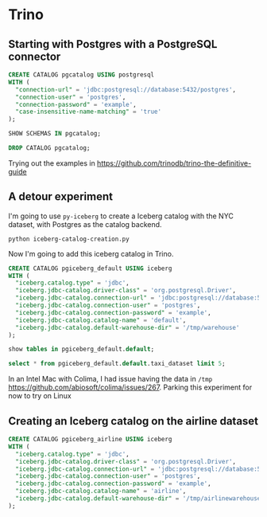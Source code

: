 # Trino


## Starting with Postgres with a PostgreSQL connector

```sql
CREATE CATALOG pgcatalog USING postgresql
WITH (
  "connection-url" = 'jdbc:postgresql://database:5432/postgres',
  "connection-user" = 'postgres',
  "connection-password" = 'example',
  "case-insensitive-name-matching" = 'true'
);

SHOW SCHEMAS IN pgcatalog;

DROP CATALOG pgcatalog;
```

Trying out the examples in https://github.com/trinodb/trino-the-definitive-guide

## A detour experiment

I'm going to use `py-iceberg` to create a Iceberg catalog with the NYC dataset, with Postgres as the catalog backend.

```shell
python iceberg-catalog-creation.py
```

Now I'm going to add this iceberg catalog in Trino.

```sql
CREATE CATALOG pgiceberg_default USING iceberg
WITH (
  "iceberg.catalog.type" = 'jdbc',
  "iceberg.jdbc-catalog.driver-class" = 'org.postgresql.Driver',
  "iceberg.jdbc-catalog.connection-url" = 'jdbc:postgresql://database:5432/postgres',
  "iceberg.jdbc-catalog.connection-user" = 'postgres',
  "iceberg.jdbc-catalog.connection-password" = 'example',
  "iceberg.jdbc-catalog.catalog-name" = 'default',
  "iceberg.jdbc-catalog.default-warehouse-dir" = '/tmp/warehouse'
);

show tables in pgiceberg_default.default;

select * from pgiceberg_default.default.taxi_dataset limit 5;
```

In an Intel Mac with Colima, I had issue having the data in `/tmp` https://github.com/abiosoft/colima/issues/267. Parking this experiment for now to try on Linux

## Creating an Iceberg catalog on the airline dataset

```sql
CREATE CATALOG pgiceberg_airline USING iceberg
WITH (
  "iceberg.catalog.type" = 'jdbc',
  "iceberg.jdbc-catalog.driver-class" = 'org.postgresql.Driver',
  "iceberg.jdbc-catalog.connection-url" = 'jdbc:postgresql://database:5432/postgres',
  "iceberg.jdbc-catalog.connection-user" = 'postgres',
  "iceberg.jdbc-catalog.connection-password" = 'example',
  "iceberg.jdbc-catalog.catalog-name" = 'airline',
  "iceberg.jdbc-catalog.default-warehouse-dir" = '/tmp/airlinewarehouse'
);
```

